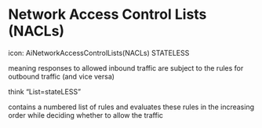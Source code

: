 # Network Access Control Lists (NACLs)
icon: AiNetworkAccessControlLists(NACLs)
STATELESS

meaning responses to allowed inbound traffic are subject to the rules for outbound traffic (and vice versa)

think “List=stateLESS”

contains a numbered list of rules and evaluates these rules in the increasing order while deciding whether to allow the traffic